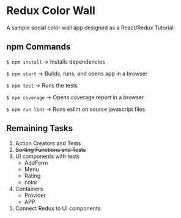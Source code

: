 Redux Color Wall
=================
A sample social color wall app designed as a React/Redux Tutorial.

npm Commands
--------

` $ npm install ` -> Installs dependencies

` $ npm start ` -> Builds, runs, and opens app in a browser

` $ npm test ` -> Runs the tests

` $ npm coverage ` -> Opens coverage report in a browser

` $ npm run lint ` -> Runs eslint on source javascript files

Remaining Tasks
------------

1. Action Creators and Tests
2. ~~Sorting Functions and Tests~~
3. UI components with tests
    * AddForm
    * Menu
    * Rating
    * color
4. Containers
    * Provider
    * APP
5. Connect Redux to UI components